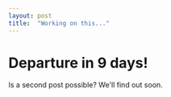 ```yaml
---
layout: post
title:  "Working on this..."
---
```


# Departure in 9 days!

Is a second post possible?  We'll find out soon.
